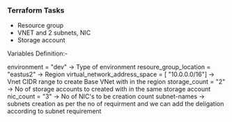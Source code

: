 ### Terraform Tasks 
* Resource group
* VNET and 2 subnets, NIC
* Storage account

Variables Definition:-

environment                   = "dev"  -> Type of environment
resoure_group_location        = "eastus2" -> Region
virtual_network_address_space = [ "10.0.0.0/16"]  -> Vnet CIDR range to create Base VNet with in the region
storage_count                 = "2" -> No of storage accounts to created with in the same storage account
nic_count                     = "3"  -> No of NIC's to be creation count
subnet-names                         -> subnets creation as per the no of requirment and we can add the deligation according to subnet requirement